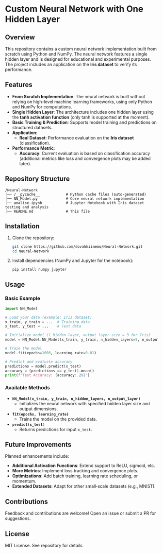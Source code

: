 # Custom Neural Network with One Hidden Layer

## Overview  
This repository contains a custom neural network implementation built from scratch using Python and NumPy. The neural network features a single hidden layer and is designed for educational and experimental purposes. The project includes an application on the **Iris dataset** to verify its performance.

## Features  

- **From Scratch Implementation**: The neural network is built without relying on high-level machine learning frameworks, using only Python and NumPy for computations.  
- **Single Hidden Layer**: The architecture includes one hidden layer using the **tanh activation function** (only tanh is supported at the moment).  
- **Basic Training & Prediction**: Supports model training and predictions on structured datasets.  
- **Application**:  
  - **Real Dataset**: Performance evaluation on the **Iris dataset** (classification).  
- **Performance Metric**:  
  - **Accuracy**: Current evaluation is based on classification accuracy (additional metrics like loss and convergence plots may be added later).  

## Repository Structure  

```
/Neural-Network  
│── /__pycache__            # Python cache files (auto-generated)  
│── NN_Model.py             # Core neural network implementation  
│── analise.ipynb           # Jupyter Notebook with Iris dataset testing and analysis  
│── README.md               # This file  
```

## Installation  

1. Clone the repository:  
   ```bash  
   git clone https://github.com/dovahkiinemo/Neural-Network.git  
   cd Neural-Network  
   ```  

2. Install dependencies (NumPy and Jupyter for the notebook):  
   ```bash  
   pip install numpy jupyter  
   ```  

## Usage  

### Basic Example  
```python  
import NN_Model  

# Load your data (example: Iris dataset)  
x_train, y_train = ...  # Training data  
x_test, y_test = ...    # Test data  

# Initialize model (1 hidden layer, output layer size = 3 for Iris)  
model = NN_Model.NN_Model(x_train, y_train, n_hidden_layers=5, n_output_layer=3)  

# Train the model  
model.fit(epochs=1000, learning_rate=0.01)  

# Predict and evaluate accuracy  
predictions = model.predict(x_test)  
accuracy = (predictions == y_test).mean()  
print(f"Test Accuracy: {accuracy:.2%}")  
```  

### Available Methods  
- **`NN_Model(x_train, y_train, n_hidden_layers, n_output_layer)`**  
  - Initializes the neural network with specified hidden layer size and output dimensions.  
- **`fit(epochs, learning_rate)`**  
  - Trains the model on the provided data.  
- **`predict(x_test)`**  
  - Returns predictions for input `x_test`.  

## Future Improvements  
Planned enhancements include:  
- **Additional Activation Functions**: Extend support to ReLU, sigmoid, etc.  
- **More Metrics**: Implement loss tracking and convergence plots.  
- **Optimizations**: Add batch training, learning rate scheduling, or momentum.  
- **Extended Datasets**: Adapt for other small-scale datasets (e.g., MNIST).  

## Contributions  
Feedback and contributions are welcome! Open an issue or submit a PR for suggestions.  

## License  
MIT License. See repository for details.  
